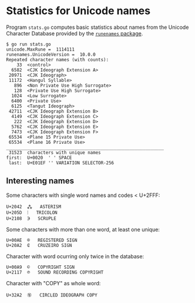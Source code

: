 # Statistics for Unicode names

Program `stats.go` computes basic statistics about names from the Unicode Character Database provided by the [`runenames` package](https://godoc.org/golang.org/x/text/unicode/runenames).

```
$ go run stats.go
unicode.MaxRune =  1114111
runenames.UnicodeVersion =  10.0.0
Repeated character names (with counts):
    33	<control>
  6582	<CJK Ideograph Extension A>
 20971	<CJK Ideograph>
 11172	<Hangul Syllable>
   896	<Non Private Use High Surrogate>
   128	<Private Use High Surrogate>
  1024	<Low Surrogate>
  6400	<Private Use>
  6125	<Tangut Ideograph>
 42711	<CJK Ideograph Extension B>
  4149	<CJK Ideograph Extension C>
   222	<CJK Ideograph Extension D>
  5762	<CJK Ideograph Extension E>
  7473	<CJK Ideograph Extension F>
 65534	<Plane 15 Private Use>
 65534	<Plane 16 Private Use>
____________________________________________________________
 31523	characters with unique names
first:	U+0020	' '	SPACE
 last:	U+E01EF	'󠇯'	VARIATION SELECTOR-256
```

## Interesting names

Some characters with single word names and codes < U+2FFF:

```
U+2042	⁂	ASTERISM
U+205D	⁝	TRICOLON
U+2108	℈	SCRUPLE
```

Some characters with more than one word, at least one unique:

```
U+00AE	®	REGISTERED SIGN
U+20A2	₢	CRUZEIRO SIGN
```

Character with word ocurring only twice in the database:

```
U+00A9	©	COPYRIGHT SIGN
U+2117	℗	SOUND RECORDING COPYRIGHT
```

Character with "COPY" as whole word:


```
U+32A2	㊢	CIRCLED IDEOGRAPH COPY
```
